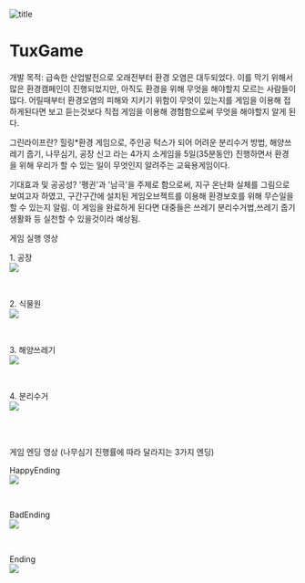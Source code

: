 ![title](https://user-images.githubusercontent.com/81684148/190540600-6c33bbfb-e4fe-4a50-8391-9a95ec1c1dec.png)
# TuxGame

 개발 목적: 급속한 산업발전으로 오래전부터 환경 오염은 대두되었다. 이를 막기 위해서 많은 환경캠페인이 진행되었지만, 아직도 환경을 위해 무엇을 해야할지 모르는 사람들이 많다. 어릴때부터 환경오염의 피해와 지키기 위함이 무엇이 있는지를 게임을 이용해 접하게된다면 보고 듣는것보다 직접 게임을 이용해 경험함으로써 무엇을 해야할지 알게 된다.  

그린라이프란?
 힐링*환경 게임으로, 주인공 턱스가 되어 어려운 분리수거 방법, 해양쓰레기 줍기, 나무심기, 공장 신고 라는 4가지 소게임을 5일(35분동안) 진행하면서 환경을 위해 우리가 할 수 있는 일이 무엇인지 알려주는 교육용게임이다.

기대효과 및 공공성?
 '펭귄'과 '남극'을 주제로 함으로써, 지구 온난화 실체를 그림으로 보여고자 하였고, 구간구간에 설치된 게임오브젝트를 이용해 환경보호를 위해 무슨일을 할 수 있는지 알림. 이 게임을 완료하게 된다면 대중들은 쓰레기 분리수거법,쓰레기 줍기 생활화 등 실천할 수 있을것이라 예상됨.
 
게임 실행 영상
<p>
1. 공장 </br>
<img src="https://user-images.githubusercontent.com/81684148/189507929-65676aef-c1df-46b8-8738-8f567b09f738.gif">
</p></br>
<p>
2. 식물원 </br>
<img src="https://user-images.githubusercontent.com/81684148/189507942-16485faa-3857-41e2-8fff-5c91a19af058.gif">
</p></br>
<p>
3. 해양쓰레기 </br>
<img src="https://user-images.githubusercontent.com/81684148/189507945-5fe28bde-7050-4b47-8926-efd8a17526d2.gif">
</p></br>
<p>
4. 분리수거 </br>
<img src="https://user-images.githubusercontent.com/81684148/189507961-2fb69b37-bc1d-4b69-b22e-8a4411c5949f.gif">
</br></p>
<br>
<br>

게임 엔딩 영상 (나무심기 진행률에 따라 달라지는 3가지 엔딩)
<p>
HappyEnding <br>
<img src="https://user-images.githubusercontent.com/81684148/189507995-7ad1315d-7396-45e4-9586-f236b9842e0d.gif">
</p></br>
<p>
BadEnding <br>
<img src="https://user-images.githubusercontent.com/81684148/189508031-e52bf6f9-7f32-4985-9efb-cb6d4296ec98.gif">
</p></br>
<p>
Ending <br>
<img src="https://user-images.githubusercontent.com/81684148/189508154-0fc6be42-7939-4682-ac54-d8746cb578c9.gif">
</p></br>
